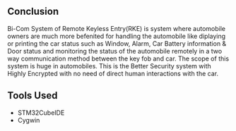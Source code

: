 ## Conclusion

Bi-Com System of Remote Keyless Entry(RKE) is system where automobile owners are much more befenited for handling the automobile like diplaying or printing the car status such as Window, Alarm, Car Battery information & Door status and monitoring the status of the automobile remotely in a two way communication method between the key fob and car. The scope of this system is huge in automobiles. This is the Better Security system with Highly Encrypted with no need of direct human interactions with the car.

## Tools Used

* STM32CubeIDE
* Cygwin
